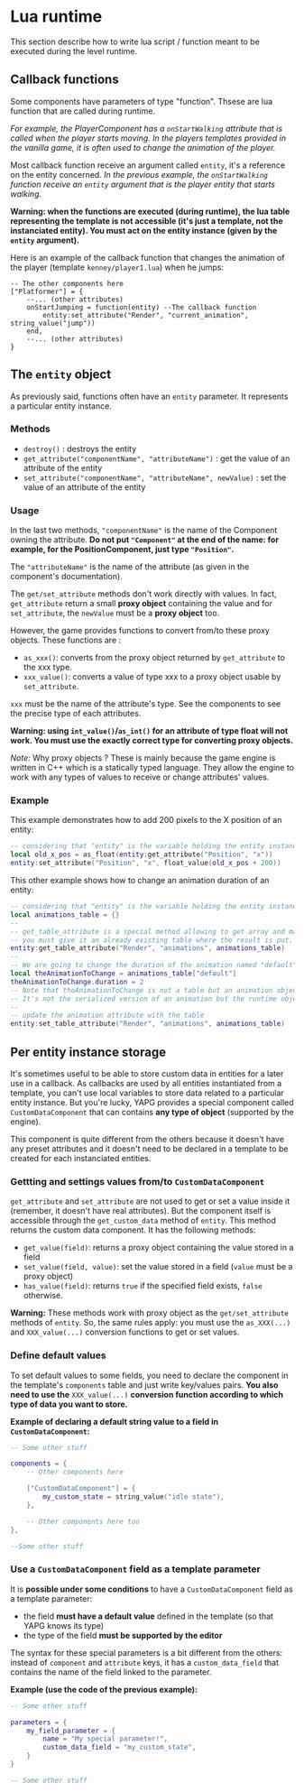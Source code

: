 # Lua runtime

This section describe how to write lua script / function meant to be
executed during the level runtime.

## Callback functions

Some components have parameters of type "function". Thsese are lua
function that are called during runtime.

*For example, the PlayerComponent has a `onStartWalking` attribute that
is called when the player starts moving. In the players templates
provided in the vanilla game, it is often used to change the animation
of the player.*

Most callback function receive an argument called `entity`, it's a
reference on the entity concerned. *In the previous example, the
`onStartWalking` function receive an `entity` argument that is the
player entity that starts walking.*

**Warning: when the functions are executed (during runtime), the lua
table representing the template is not accessible (it's just a template,
not the instanciated entity). You must act on the entity instance (given
by the `entity` argument).**

Here is an example of the callback function that changes the animation
of the player (template `kenney/player1.lua`) when he jumps:

```lu
-- The other components here
["Platformer"] = {
    --... (other attributes)
    onStartJumping = function(entity) --The callback function
        entity:set_attribute("Render", "current_animation", string_value("jump"))
    end,
    --... (other attributes)
}
```

The `entity` object
-------------------

As previously said, functions often have an `entity` parameter. It
represents a particular entity instance.

### Methods

-   `destroy()` : destroys the entity
-   `get_attribute("componentName", "attributeName")` : get the value of
    an attribute of the entity
-   `set_attribute("componentName", "attributeName", newValue)` : set
    the value of an attribute of the entity

### Usage

In the last two methods, `"componentName"` is the name of the Component
owning the attribute. **Do not put `"Component"` at the end of the
name: for example, for the PositionComponent, just type `"Position"`.**

The `"attributeName"` is the name of the attribute (as given in the
component's documentation).

The `get/set_attribute` methods don't work directly with values. In
fact, `get_attribute` return a small **proxy object** containing the
value and for `set_attribute`, the `newValue` must be a **proxy object**
too.

However, the game provides functions to convert from/to these proxy
objects. These functions are :

-   `as_xxx()`: converts from the proxy object returned by
    `get_attribute` to the xxx type.
-   `xxx_value()`: converts a value of type xxx to a proxy object usable
    by `set_attribute`.

`xxx` must be the name of the attribute's type. See the components to
see the precise type of each attributes.

**Warning: using `int_value()`/`as_int()` for an attribute of type float
will not work. You must use the exactly correct type for converting
proxy objects.**

*Note:* Why proxy objects ? These is mainly because the game engine is
written in C++ which is a statically typed language. They allow the
engine to work with any types of values to receive or change attributes'
values.

### Example

This example demonstrates how to add 200 pixels to the X position of an
entity:

```lua
-- considering that "entity" is the variable holding the entity instance.
local old_x_pos = as_float(entity:get_attribute("Position", "x"))
entity:set_attribute("Position", "x", float_value(old_x_pos + 200))
```

This other example shows how to change an animation duration of an
entity:

```lua
-- considering that "entity" is the variable holding the entity instance.
local animations_table = {}
--
-- get_table_attribute is a special method allowing to get array and map attributes of entities' components.
-- you must give it an already existing table where the result is put.
entity:get_table_attribute("Render", "animations", animations_table)
--
-- We are going to change the duration of the animation named "default"
local theAnimationToChange = animations_table["default"]
theAnimationToChange.duration = 2
-- Note that theAnimationToChange is not a table but an animation object.
-- It's not the serialized version of an animation but the runtime object used by the game engine.
--
-- update the animation attribute with the table
entity:set_table_attribute("Render", "animations", animations_table)
```

## Per entity instance storage

It's sometimes useful to be able to store custom data in entities for a
later use in a callback. As callbacks are used by all entities
instantiated from a template, you can't use local variables to store
data related to a particular entity instance. But you're lucky, YAPG
provides a special component called `CustomDataComponent` that can
contains **any type of object** (supported by the engine).

This component is quite different from the others because it doesn't
have any preset attributes and it doesn't need to be declared in a
template to be created for each instanciated entities.

### Gettting and settings values from/to `CustomDataComponent`

`get_attribute` and `set_attribute` are not used to get or set a value
inside it (remember, it doesn't have real attributes). But the component
itself is accessible through the `get_custom_data` method of `entity`.
This method returns the custom data component. It has the following
methods:

 - `get_value(field)`: returns a proxy object containing the value stored in a field
 - `set_value(field, value)`: set the value stored in a field (`value` must be a proxy object)
 - `has_value(field)`: returns `true` if the specified field exists, `false` otherwise.

**Warning:** These methods work with proxy object as the
`get/set_attribute` methods of `entity`. So, the same rules apply: you
must use the `as_XXX(...)` and `XXX_value(...)` conversion functions to
get or set values.

### Define default values

To set default values to some fields, you need to declare the component
in the template's `components` table and just write key/values pairs.
**You also need to use the** `XXX_value(...)` **conversion function
according to which type of data you want to store.**

**Example of declaring a default string value to a field in `CustomDataComponent`:**

```lua
-- Some other stuff

components = {
    -- Other components here

    ["CustomDataComponent"] = {
        my_custom_state = string_value("idle state"),
    },

    -- Other components here too
},

--Some other stuff
```

### Use a `CustomDataComponent` field as a template parameter

It is **possible under some conditions** to have a `CustomDataComponent`
field as a template parameter:

 - the field **must have a default value** defined in the template (so that YAPG knows its type)
 - the type of the field **must be supported by the editor**

The syntax for these special parameters is a bit different from the
others: instead of `component` and `attribute` keys, it has a
`custom_data_field` that contains the name of the field linked to the
parameter.

**Example (use the code of the previous example):**

```lua
-- Some other stuff

parameters = {
    my_field_parameter = {
        name = "My special parameter!",
        custom_data_field = "my_custom_state",
    }
}

-- Some other stuff
```
